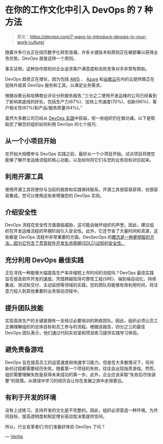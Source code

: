 # 在你的工作文化中引入 DevOps 的 7 种方法

> 原文：<https://devops.com/7-ways-to-introduce-devops-in-your-work-culture/>

随着许多行业正在经历数字化转型浪潮，许多关键技术和原则正在被部署以获得业务优势。DevOps 就是这样一个原则。

事实证明，这种协作原则对企业追求客户满意度和击败竞争对手非常有帮助。

DevOps 趋势正在增长，因为包括 [AWS](https://www.veritis.com/blog/aws-devops-services-drive-your-devops-journey-with-aws-seamless-flow/) 、 [Azure](https://www.veritis.com/blog/azure-devops-services-plan-smart-build-fast-and-execute-at-a-new-speed/) 和[谷歌云](https://www.veritis.com/blog/leverage-full-advantage-of-cloud-migration-with-gcp/)在内的云提供商正在加快升级其 DevOps 服务和工具，以满足业务需求。

根据谷歌云和哈佛商业评论分析服务报告,“三分之二使用开发运维的公司已经看到了影响其底线的好处，包括生产力(67%)、加快上市速度(70%)、创新(66%)、客户相关性(67%)和产品/服务质量(64%)。”

虽然大多数公司已经从 [DevOps 实践](https://www.veritis.com/solutions/devops/)中获益，但一些组织仍在做功课。以下是帮助您了解您的组织如何利用 DevOps 的七个技巧:

## 从一个小项目开始

在开始大规模参与 DevOps 实践之前，最好从一个小项目开始。试点项目将使您能够了解开发运维流程的核心功能，以及如何将它们与您的业务目标对应起来。

## **利用开源工具**

使用开源工具将使你与当前的趋势和实践保持联系。开源工具很容易获得，也很容易集成。您可以使用这些来增强您的 DevOps 实验。

## **介绍安全性**

DevOps 流程在安全性方面面临威胁，这可能会破坏组织的声誉。因此，建议组织在开发运维流程的早期阶段引入安全性。此外，它还节省了大量时间和资源，这些都是 DevOps 流程中非常重要的方面。DevSecOps 的[概念是一种更明智的方法，因为它包含了贯穿软件开发生命周期(SDLC)过程的安全性。](https://www.veritis.com/solutions/devsecops-services/)

## **充分利用 DevOps 最佳实践**

正在寻找一种能够大幅提高生产率并缩短上市时间的流程吗？DevOps 最佳实践旨在提高软件开发的速度。凭借跨越现场可靠性工程(SRE)、端到端自动化、持续集成、测试和交付、主动监控等领域的实践，您的团队将能够有效利用时间，将注意力投入到其他重要的业务驱动流程中。

## **提升团队技能**

实现高效生产的关键是拥有一支经过必要培训的熟练团队。因此，组织必须让员工正确理解组织的总体目标和员工参与的流程。根据该报告，四分之三的最佳 DevOps 团队表示，他们通过代码实验室和项目练习提供实践学习体验。

## **避免责备游戏**

DevOps 旨在提高员工的运营速度和快速学习能力。但是在大多数情况下，任何新的过程都需要经历失败。随着第一个项目的失败，往往会出现指责游戏。然而，组织需要理解失败是获得未来成功的第一步。此外，企业应该采取“失败后尽快调整”的政策。从错误中学习的经历会让你在发展之旅中走得更远。

## **有利于开发的环境**

没有上述练习，支持开发的文化是不完整的。因此，组织必须营造一种环境，为共同目标、提高透明度和制定增长驱动型决策提供空间。

所以，行业变革者们:你们准备好体验 DevOps 了吗？

— [Veritis](https://devops.com/author/veritisgroup/)